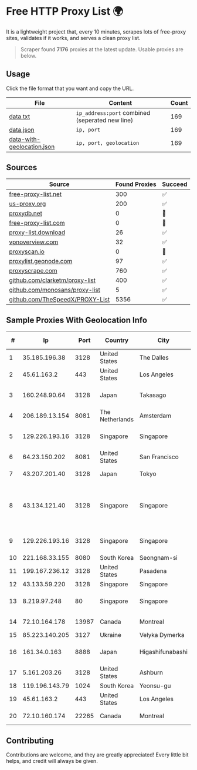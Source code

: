 
# Free HTTP Proxy List 🌍

It is a lightweight project that, every 10 minutes, scrapes lots of free-proxy sites, validates if it works, and serves a clean proxy list.


> Scraper found **7176** proxies at the latest update. Usable proxies are below.

## Usage

Click the file format that you want and copy the URL.


|File|Content|Count|
|----|-------|-----|
|[data.txt](https://raw.githubusercontent.com/themiralay/Proxy-List-World/master/data.txt)|`ip_address:port` combined (seperated new line)|169|
|[data.json](https://raw.githubusercontent.com/themiralay/Proxy-List-World/master/data.json)|`ip, port`|169|
|[data-with-geolocation.json](https://raw.githubusercontent.com/themiralay/Proxy-List-World/master/data-with-geolocation.json)|`ip, port, geolocation`|169|

## Sources

|Source|Found Proxies|Succeed|
|------|-------------|-------|
|[free-proxy-list.net](https://free-proxy-list.net)|300|✅|
|[us-proxy.org](https://www.us-proxy.org)|200|✅|
|[proxydb.net](http://proxydb.net)|0|🚫|
|[free-proxy-list.com](https://free-proxy-list.com/?page=&port=&type%5B%5D=http&type%5B%5D=https&up_time=0&search=Search)|0|🚫|
|[proxy-list.download](https://www.proxy-list.download/HTTP)|26|✅|
|[vpnoverview.com](https://vpnoverview.com/privacy/anonymous-browsing/free-proxy-servers)|32|✅|
|[proxyscan.io](https://www.proxyscan.io)|0|🚫|
|[proxylist.geonode.com](https://proxylist.geonode.com/api/proxy-list?limit=300&page=1&sort_by=lastChecked&sort_type=desc&protocols=http,https)|97|✅|
|[proxyscrape.com](https://api.proxyscrape.com/v2/?request=displayproxies&protocol=http&timeout=10000&country=all&ssl=all&anonymity=all)|760|✅|
|[github.com/clarketm/proxy-list](https://raw.githubusercontent.com/clarketm/proxy-list/master/proxy-list-raw.txt)|400|✅|
|[github.com/monosans/proxy-list](https://raw.githubusercontent.com/monosans/proxy-list/main/proxies/http.txt)|5|✅|
|[github.com/TheSpeedX/PROXY-List](https://raw.githubusercontent.com/TheSpeedX/PROXY-List/master/http.txt)|5356|✅|


## Sample Proxies With Geolocation Info

|#|Ip|Port|Country|City|Internet Service Provider|
|-|--|----|-------|----|-------------------------|
|1|35.185.196.38|3128|United States|The Dalles|Google LLC|
|2|45.61.163.2|443|United States|Los Angeles|FranTech Solutions|
|3|160.248.90.64|3128|Japan|Takasago|NTT PC Communications, Inc.|
|4|206.189.13.154|8081|The Netherlands|Amsterdam|DigitalOcean, LLC|
|5|129.226.193.16|3128|Singapore|Singapore|Tencent Cloud Computing (Beijing) Co|
|6|64.23.150.202|8081|United States|San Francisco|DigitalOcean, LLC|
|7|43.207.201.40|3128|Japan|Tokyo|Amazon.com, Inc.|
|8|43.134.121.40|3128|Singapore|Singapore|Shenzhen Tencent Computer Systems Company Limited|
|9|129.226.193.16|3128|Singapore|Singapore|Tencent Cloud Computing (Beijing) Co|
|10|221.168.33.155|8080|South Korea|Seongnam-si|Korea Telecom|
|11|199.167.236.12|3128|United States|Pasadena|GLOBAL IT|
|12|43.133.59.220|3128|Singapore|Singapore|Aceville Pte.ltd|
|13|8.219.97.248|80|Singapore|Singapore|Alibaba (US) Technology Co., Ltd.|
|14|72.10.164.178|13987|Canada|Montreal|GloboTech Communications|
|15|85.223.140.205|3127|Ukraine|Velyka Dymerka|SOL Network|
|16|161.34.0.163|8888|Japan|Higashifunabashi|NTT PC Communications, Inc.|
|17|5.161.203.26|3128|United States|Ashburn|Hetzner Online GmbH|
|18|119.196.143.79|1024|South Korea|Yeonsu-gu|Korea Telecom|
|19|45.61.163.2|443|United States|Los Angeles|FranTech Solutions|
|20|72.10.160.174|22265|Canada|Montreal|GloboTech Communications|



## Contributing

Contributions are welcome, and they are greatly appreciated! Every
little bit helps, and credit will always be given.

